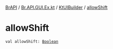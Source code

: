 [BrAPI](../../index.md) / [Br.API.GUI.Ex.kt](../index.md) / [KtUIBuilder](index.md) / [allowShift](./allow-shift.md)

# allowShift

`val allowShift: `[`Boolean`](https://kotlinlang.org/api/latest/jvm/stdlib/kotlin/-boolean/index.html)